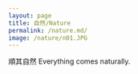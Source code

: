 ```yaml
---
layout: page
title: 自然/Nature
permalink: /nature.md/
image: /nature/n01.JPG
---
```

順其自然
Everything comes naturally.
